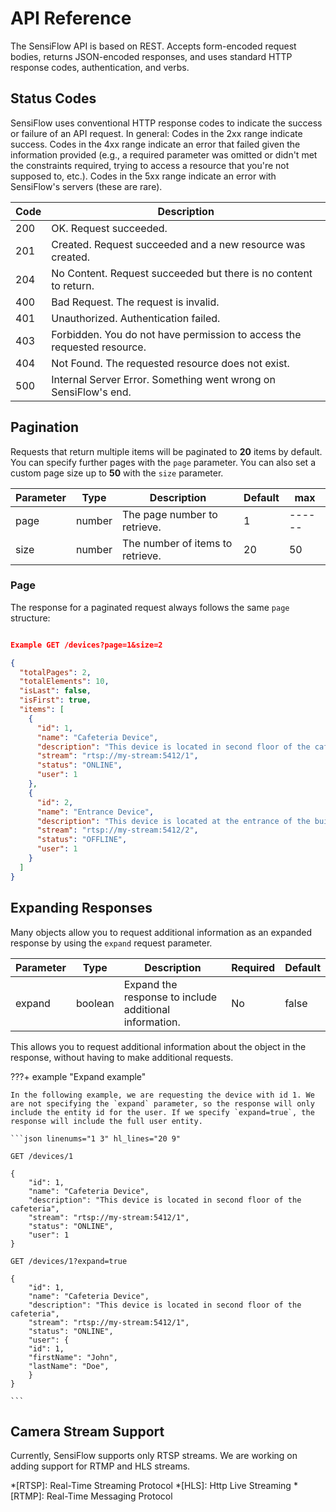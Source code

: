 # API Reference

The SensiFlow API is based on REST. Accepts form-encoded request bodies, returns JSON-encoded responses, and uses standard HTTP response codes, authentication, and verbs.

## Status Codes
SensiFlow uses conventional HTTP response codes to indicate the success or failure of an API request. In general: Codes in the 2xx range indicate success. Codes in the 4xx range indicate an error that failed given the information provided (e.g., a required parameter was omitted or didn't met the constraints required, trying to access a resource that you're not supposed to, etc.). Codes in the 5xx range indicate an error with SensiFlow's servers (these are rare).

| Code | Description |
|------|-------------|
| 200 | OK. Request succeeded. |
| 201 | Created. Request succeeded and a new resource was created. |
| 204 | No Content. Request succeeded but there is no content to return. |
| 400 | Bad Request. The request is invalid. |
| 401 | Unauthorized. Authentication failed. |
| 403 | Forbidden. You do not have permission to access the requested resource. |
| 404 | Not Found. The requested resource does not exist. |
| 500 | Internal Server Error. Something went wrong on SensiFlow's end. |

## Pagination

Requests that return multiple items will be paginated to **20** items by default. You can specify further pages with the `page` parameter. You can also set a custom page size up to **50** with the `size` parameter.

| Parameter | Type | Description | Default | max |
|-----------|------|-------------| ------- | --- |
| page | number | The page number to retrieve. | 1 | ------ |
| size | number | The number of items to retrieve. | 20 | 50 |

### Page

The response for a paginated request always follows the same `page` structure:

```json

Example GET /devices?page=1&size=2

{
  "totalPages": 2,  
  "totalElements": 10,
  "isLast": false,
  "isFirst": true,
  "items": [
    {
      "id": 1,
      "name": "Cafeteria Device",
      "description": "This device is located in second floor of the cafeteria",
      "stream": "rtsp://my-stream:5412/1",
      "status": "ONLINE",
      "user": 1
    },
    {
      "id": 2,
      "name": "Entrance Device",
      "description": "This device is located at the entrance of the building",
      "stream": "rtsp://my-stream:5412/2",
      "status": "OFFLINE",
      "user": 1
    }
  ]
}
```

## Expanding Responses

Many objects allow you to request additional information as an expanded response by using the `expand` request parameter.

| Parameter | Type | Description | Required | Default |
|-----------|------|-------------| -------- | ------- |
| expand | boolean | Expand the response to include additional information. | No | false |


This allows you to request additional information about the object in the response, without having to make additional requests.


???+ example "Expand example"

    In the following example, we are requesting the device with id 1. We are not specifying the `expand` parameter, so the response will only include the entity id for the user. If we specify `expand=true`, the response will include the full user entity.

    ```json linenums="1 3" hl_lines="20 9"

    GET /devices/1

    {
        "id": 1,
        "name": "Cafeteria Device",
        "description": "This device is located in second floor of the cafeteria",
        "stream": "rtsp://my-stream:5412/1",
        "status": "ONLINE",
        "user": 1 
    }

    GET /devices/1?expand=true

    {
        "id": 1,
        "name": "Cafeteria Device",
        "description": "This device is located in second floor of the cafeteria",
        "stream": "rtsp://my-stream:5412/1",
        "status": "ONLINE",
        "user": {
        "id": 1,
        "firstName": "John",
        "lastName": "Doe",
        }
    }

    ```

## Camera Stream Support

Currently, SensiFlow supports only RTSP  streams. We are working on adding support for RTMP and HLS streams.

*[RTSP]: Real-Time Streaming Protocol
*[HLS]: Http Live Streaming
*[RTMP]: Real-Time Messaging Protocol
